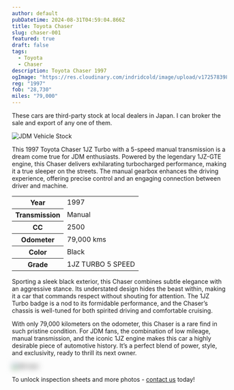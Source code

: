 ```yaml
---
author: default
pubDatetime: 2024-08-31T04:59:04.866Z
title: Toyota Chaser
slug: chaser-001
featured: true
draft: false
tags:
  - Toyota
  - Chaser
description: Toyota Chaser 1997
ogImage: "https://res.cloudinary.com/indridcold/image/upload/v1725783982/JDM/g5parrxkcnhvj4jyo5aj.webp"
reg: "1997"
fob: "28,730"
miles: "79,000"
---
```

These cars are third-party stock at local dealers in Japan. I can broker the sale and export of any one of them.

![JDM Vehicle Stock](https://res.cloudinary.com/indridcold/image/upload/v1725783982/JDM/g5parrxkcnhvj4jyo5aj.webp)

This 1997 Toyota Chaser 1JZ Turbo with a 5-speed manual transmission is a dream come true for JDM enthusiasts. Powered by the legendary 1JZ-GTE engine, this Chaser delivers exhilarating turbocharged performance, making it a true sleeper on the streets. The manual gearbox enhances the driving experience, offering precise control and an engaging connection between driver and machine.

<table>
  <tr>
    <th>Year</th>
    <td>1997</td>
  </tr>
  <tr>
    <th>Transmission</th>
    <td>Manual</td>
  </tr>
  <tr>
    <th>CC</th>
    <td>2500</td>
  </tr>
    <tr>
    <th>Odometer</th>
    <td>79,000 kms</td>
  </tr>
      <tr>
    <th>Color</th>
    <td>Black</td>
  </tr>
      <tr>
    <th>Grade</th>
    <td>1JZ TURBO 5 SPEED</td>
</table>

Sporting a sleek black exterior, this Chaser combines subtle elegance with an aggressive stance. Its understated design hides the beast within, making it a car that commands respect without shouting for attention. The 1JZ Turbo badge is a nod to its formidable performance, and the Chaser’s chassis is well-tuned for both spirited driving and comfortable cruising.

With only 79,000 kilometers on the odometer, this Chaser is a rare find in such pristine condition. For JDM fans, the combination of low mileage, manual transmission, and the iconic 1JZ engine makes this car a highly desirable piece of automotive history. It’s a perfect blend of power, style, and exclusivity, ready to thrill its next owner.
                          
<img src="https://res.cloudinary.com/indridcold/image/upload/v1725784389/JDM/mol3ngb4ma2yy1rxgwj8.webp" alt="Alt text" style="filter: blur(7px);">

To unlock inspection sheets and more photos - [contact us](../../contact) today!